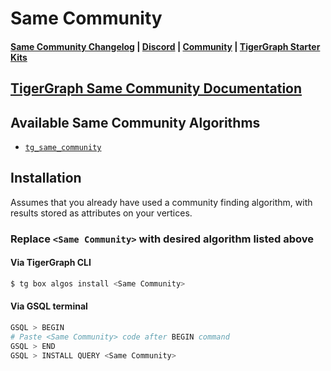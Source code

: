 # Same Community

#### [Same Community Changelog](https://github.com/tigergraph/gsql-graph-algorithms/blob/master/algorithms/LinkPrediction/same_community/CHANGELOG.md) | [Discord](https://discord.gg/vFbmPyvJJN) | [Community](https://community.tigergraph.com) | [TigerGraph Starter Kits](https://github.com/zrougamed/TigerGraph-Starter-Kits-Parser)

## [TigerGraph Same Community Documentation](https://docs.tigergraph.com/tigergraph-platform-overview/graph-algorithm-library#common-neighbors)

## Available Same Community Algorithms

* [`tg_same_community`](https://github.com/tigergraph/gsql-graph-algorithms/blob/master/algorithms/LinkPrediction/same_community/tg_same_community.gsql)

## Installation 
Assumes that you already have used a community finding algorithm, with results stored as attributes on your vertices.

### Replace `<Same Community>` with desired algorithm listed above 

#### Via TigerGraph CLI

```bash
$ tg box algos install <Same Community>
```

#### Via GSQL terminal

```bash
GSQL > BEGIN
# Paste <Same Community> code after BEGIN command
GSQL > END 
GSQL > INSTALL QUERY <Same Community>
```